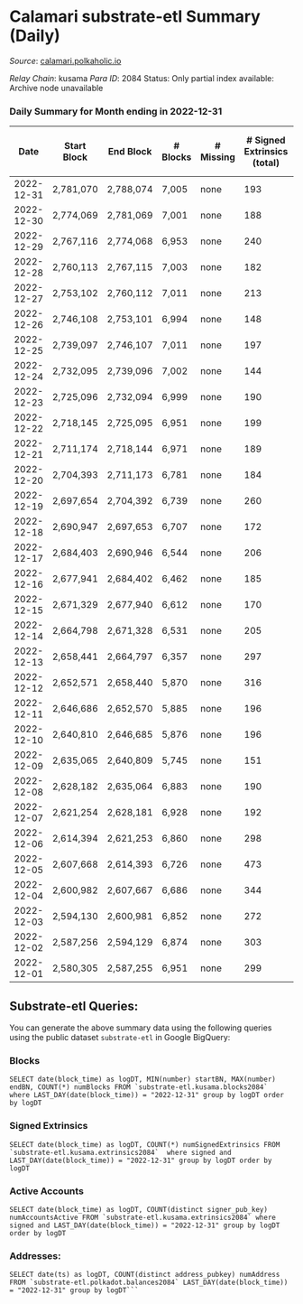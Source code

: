 # Calamari substrate-etl Summary (Daily)

_Source_: [calamari.polkaholic.io](https://calamari.polkaholic.io)

*Relay Chain*: kusama
*Para ID*: 2084
Status: Only partial index available: Archive node unavailable


### Daily Summary for Month ending in 2022-12-31


| Date | Start Block | End Block | # Blocks | # Missing | # Signed Extrinsics (total) | # Active Accounts | # Addresses with Balances | # Events | # Transfers | # XCM Transfers In | # XCM Transfers Out |
| ---- | ----------- | --------- | -------- | --------- | --------------------------- | ----------------- | ------------------------- | -------- | ----------- | ------------------ | ------------------- |
| 2022-12-31 | 2,781,070 | 2,788,074 | 7,005 | none  | 193 | 129 | 34,660 | 48,504 | 63 ($11,362.11) | 4 ($820.25) | 4 ($445.77) |
| 2022-12-30 | 2,774,069 | 2,781,069 | 7,001 | none  | 188 | 143 | 34,654 | 48,420 | 46 ($12,459.89) | 3 ($308.68) | 1 ($184.82) |
| 2022-12-29 | 2,767,116 | 2,774,068 | 6,953 | none  | 240 | 157 | 34,648 | 48,633 | 77 ($10,722.09) |   | 7 ($0.013) |
| 2022-12-28 | 2,760,113 | 2,767,115 | 7,003 | none  | 182 | 134 | 34,635 | 48,436 | 33 ($4,562.74) | 3 ($543.66) | 2 ($138.33) |
| 2022-12-27 | 2,753,102 | 2,760,112 | 7,011 | none  | 213 | 147 | 34,632 | 42,536 | 40 ($49,880.95) |   |   |
| 2022-12-26 | 2,746,108 | 2,753,101 | 6,994 | none  | 148 | 112 |  | 48,696 | 20 ($9,901.73) |   |   |
| 2022-12-25 | 2,739,097 | 2,746,107 | 7,011 | none  | 197 | 137 | 34,627 | 49,143 | 54 ($18,263.81) | 3 ($148.89) | 2 ($197.22) |
| 2022-12-24 | 2,732,095 | 2,739,096 | 7,002 | none  | 144 | 106 |  | 48,656 | 28 ($10,816.97) |   |   |
| 2022-12-23 | 2,725,096 | 2,732,094 | 6,999 | none  | 190 | 126 |  | 48,941 | 39 ($11,227.91) | 1 ($3.83) | 2 ($548.21) |
| 2022-12-22 | 2,718,145 | 2,725,095 | 6,951 | none  | 199 | 132 |  | 48,774 | 33 ($46,575.04) | 1 ($241.73) | 3 ($354.38) |
| 2022-12-21 | 2,711,174 | 2,718,144 | 6,971 | none  | 189 | 122 |  | 48,718 | 38 ($15,443.46) | 1 ($668.68) | 1 ($98.22) |
| 2022-12-20 | 2,704,393 | 2,711,173 | 6,781 | none  | 184 | 137 |  | 41,479 | 43 ($5,654.79) |   |   |
| 2022-12-19 | 2,697,654 | 2,704,392 | 6,739 | none  | 260 | 162 |  | 48,452 | 66 ($15,417.58) | 8 ($771.37) | 1 ($556.97) |
| 2022-12-18 | 2,690,947 | 2,697,653 | 6,707 | none  | 172 | 125 |  | 47,494 | 34 ($7,397.22) | 1 ($126.52) |   |
| 2022-12-17 | 2,684,403 | 2,690,946 | 6,544 | none  | 206 | 130 | 34,616 | 46,148 | 85 ($63,087.74) | 1 ($64.82) |   |
| 2022-12-16 | 2,677,941 | 2,684,402 | 6,462 | none  | 185 | 133 | 34,614 | 40,314 | 53 ($27,562.02) | 1 ($270.09) |   |
| 2022-12-15 | 2,671,329 | 2,677,940 | 6,612 | none  | 170 | 109 | 34,610 | 47,161 | 45 ($11,020.18) | 2 ($666.27) | 1 ($234.48) |
| 2022-12-14 | 2,664,798 | 2,671,328 | 6,531 | none  | 205 | 149 | 34,606 | 39,956 | 47 ($35,895.41) | 7 ($1,025.53) | 1 ($1,294.23) |
| 2022-12-13 | 2,658,441 | 2,664,797 | 6,357 | none  | 297 | 236 |  | 47,222 | 150 ($58,740.05) | 3 ($590.10) | 1 ($114.31) |
| 2022-12-12 | 2,652,571 | 2,658,440 | 5,870 | none  | 316 | 180 |  | 39,305 | 91 ($35,538.30) | 7 ($290.27) | 5 ($431.53) |
| 2022-12-11 | 2,646,686 | 2,652,570 | 5,885 | none  | 196 | 123 |  | 44,748 | 31 ($24,956.55) |   |   |
| 2022-12-10 | 2,640,810 | 2,646,685 | 5,876 | none  | 196 | 139 |  | 38,244 | 43 ($5,936.08) |   |   |
| 2022-12-09 | 2,635,065 | 2,640,809 | 5,745 | none  | 151 | 109 | 34,567 | 37,463 | 26 ($8,317.26) | 1 ($51.44) | 1 ($51.44) |
| 2022-12-08 | 2,628,182 | 2,635,064 | 6,883 | none  | 190 | 128 | 34,565 | 47,461 | 35 ($24,654.65) |   | 1 ($200.79) |
| 2022-12-07 | 2,621,254 | 2,628,181 | 6,928 | none  | 192 | 132 |  | 47,517 | 43 ($16,575.53) | 1 ($65.93) | 1 ($55.72) |
| 2022-12-06 | 2,614,394 | 2,621,253 | 6,860 | none  | 298 | 147 | 34,552 | 41,135 | 132 ($13,771.45) | 2 ($203.18) |   |
| 2022-12-05 | 2,607,668 | 2,614,393 | 6,726 | none  | 473 | 152 | 34,459 | 47,681 | 294 ($11,577.95) | 4 ($196.48) | 3 ($346.69) |
| 2022-12-04 | 2,600,982 | 2,607,667 | 6,686 | none  | 344 | 151 | 34,209 | 47,290 | 183 ($15,201.07) | 2 ($1.46) | 4 ($301.18) |
| 2022-12-03 | 2,594,130 | 2,600,981 | 6,852 | none  | 272 | 167 | 34,077 | 47,344 | 92 ($24,811.69) | 3 ($470.23) |   |
| 2022-12-02 | 2,587,256 | 2,594,129 | 6,874 | none  | 303 | 170 | 34,043 | 48,247 | 134 ($16,501.48) | 1 ($21.72) |   |
| 2022-12-01 | 2,580,305 | 2,587,255 | 6,951 | none  | 299 | 135 | 33,969 | 42,196 | 165 ($40,993.53) | 1 ($4.40) | 1 ($29.55) |

## Substrate-etl Queries:
You can generate the above summary data using the following queries using the public dataset `substrate-etl` in Google BigQuery:


### Blocks
```
SELECT date(block_time) as logDT, MIN(number) startBN, MAX(number) endBN, COUNT(*) numBlocks FROM `substrate-etl.kusama.blocks2084`  where LAST_DAY(date(block_time)) = "2022-12-31" group by logDT order by logDT
```


### Signed Extrinsics
```
SELECT date(block_time) as logDT, COUNT(*) numSignedExtrinsics FROM `substrate-etl.kusama.extrinsics2084`  where signed and LAST_DAY(date(block_time)) = "2022-12-31" group by logDT order by logDT
```


### Active Accounts
```
SELECT date(block_time) as logDT, COUNT(distinct signer_pub_key) numAccountsActive FROM `substrate-etl.kusama.extrinsics2084` where signed and LAST_DAY(date(block_time)) = "2022-12-31" group by logDT order by logDT
```


### Addresses:
```
SELECT date(ts) as logDT, COUNT(distinct address_pubkey) numAddress FROM `substrate-etl.polkadot.balances2084` LAST_DAY(date(block_time)) = "2022-12-31" group by logDT```

